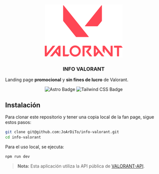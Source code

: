 <div align="center">
  <img src="public/logo-header.webp" alt="Logo de Liga1 Te Apuesto" />
  <h3>INFO VALORANT</h3>  
  <p align="justify">Landing page <strong>promocional</strong> y <strong>sin fines de lucro</strong> de Valorant.</p>
</div>

<div align="center">

![Astro Badge](https://img.shields.io/badge/Astro-BC52EE?logo=astro&logoColor=fff&style=flat)
![Tailwind CSS Badge](https://img.shields.io/badge/Tailwind%20CSS-06B6D4?logo=tailwindcss&logoColor=fff&style=flat)

</div>

## Instalación
Para clonar este repositorio y tener una copia local de la fan page, sigue estos pasos:

```bash
git clone git@github.com:JoArDiTo/info-valorant.git
cd info-valorant
```

Para el uso local, se ejecuta:
```bash
npm run dev
```

> **Nota:** Esta aplicación utiliza la API pública de [VALORANT-API](https://valorant-api.com/).